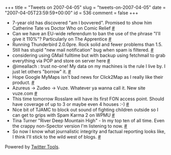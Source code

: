 +++
title = "Tweets on 2007-04-05"
slug = "tweets-on-2007-04-05"
date = "2007-04-05T23:59:59+00:00"
id = 536
comment = false
+++

*   7-year old has discovered "am I bovvered". Promised to show him Catherine Tate vs Doctor Who on Comic Relief [#](http://twitter.com/conoro/statuses/19794591)
*   Can we have an EU-wide referendum to ban the use of the phrase "I'll give it 110%"? Particularly on The Apprentice [#](http://twitter.com/conoro/statuses/19795021)
*   Running Thunderbird 2.0.0pre. Rock solid and fewer problems than 1.5\. Still has stupid "new mail notification" bug when spam is filtered. [#](http://twitter.com/conoro/statuses/19813851)
*   considering using GMail fulltime but with backup using fetchmail to grab everything via POP and store on server here [#](http://twitter.com/conoro/statuses/19826361)
*   @imeallach : trust no-one! My data on my machines is the rule I live by. I just let others "borrow" it. [#](http://twitter.com/conoro/statuses/19839291)
*   Hope Google MyMaps isn't bad news for Click2Map as I really like their product. [#](http://twitter.com/conoro/statuses/19900951)
*   Azureus -&gt; Zudeo -&gt; Vuze. Whatever ya wanna call it. New site vuze.com [#](http://twitter.com/conoro/statuses/19936491)
*   This time tomorrow Rosslare will have its first FON access point. Should have coverage of up to 3 or maybe even 4 houses :-) [#](http://twitter.com/conoro/statuses/20006301)
*   Nice bit of TJAMC to block out sound of fighting children outside so I can get to grips with Spam Karma 2 on WPMU [#](http://twitter.com/conoro/statuses/20025361)
*   Tina Turner "River Deep Mountain High" - In my top ten of all time. Even the crappy non-Spector version I'm listening to now. [#](http://twitter.com/conoro/statuses/20062161)
*   So now I know what journalistic integrity and factual reporting looks like, I think I'll stick to the wild west of blogs. [#](http://twitter.com/conoro/statuses/20299901)

Powered by [Twitter Tools](http://alexking.org/projects/wordpress).

